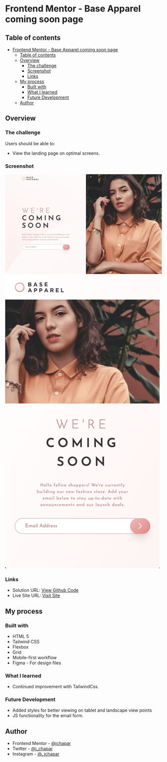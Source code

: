 # Frontend Mentor - Base Apparel coming soon page

## Table of contents

- [Frontend Mentor - Base Apparel coming soon page](#frontend-mentor---base-apparel-coming-soon-page)
  - [Table of contents](#table-of-contents)
  - [Overview](#overview)
    - [The challenge](#the-challenge)
    - [Screenshot](#screenshot)
    - [Links](#links)
  - [My process](#my-process)
    - [Built with](#built-with)
    - [What I learned](#what-i-learned)
    - [Future Development](#future-development)
  - [Author](#author)

## Overview

### The challenge

Users should be able to:

- View the landing page on optimal screens.

### Screenshot

![](./desktop.png)
![](./mobile.png)

### Links

- Solution URL: [View Github Code](https://github.com/jchapar/base_apparel_FEM)
- Live Site URL: [Visit Site](https://jchapar.github.io/base_apparel_FEM/)

## My process

### Built with

- HTML 5
- Tailwind CSS
- Flexbox
- Grid
- Mobile-first workflow
- Figma - For design files

### What I learned

- Continued improvement with TailwindCss.

### Future Development

- Added styles for better viewing on tablet and landscape view points
- JS functionality for the email form.

## Author

- Frontend Mentor - [@jchapar](https://www.frontendmentor.io/profile/jchapar)
- Twitter - [@j_chapar](https://www.twitter.com/j_chapar)
- Instagram - [@\_jchapar](https://www.instagram.com/_jchapar)
